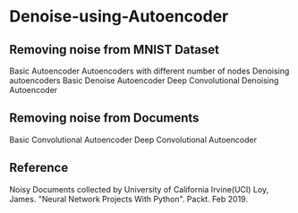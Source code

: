 # Denoise-using-Autoencoder

## Removing noise from MNIST Dataset
Basic Autoencoder
Autoencoders with different number of nodes
Denoising autoencoders
Basic Denoise Autoencoder
Deep Convolutional Denoising Autoencoder

## Removing noise from Documents
Basic Convolutional Autoencoder
Deep Convolutional Autoencoder

## Reference
Noisy Documents collected by University of California Irvine(UCI)
Loy, James. "Neural Network Projects With Python". Packt. Feb 2019.
